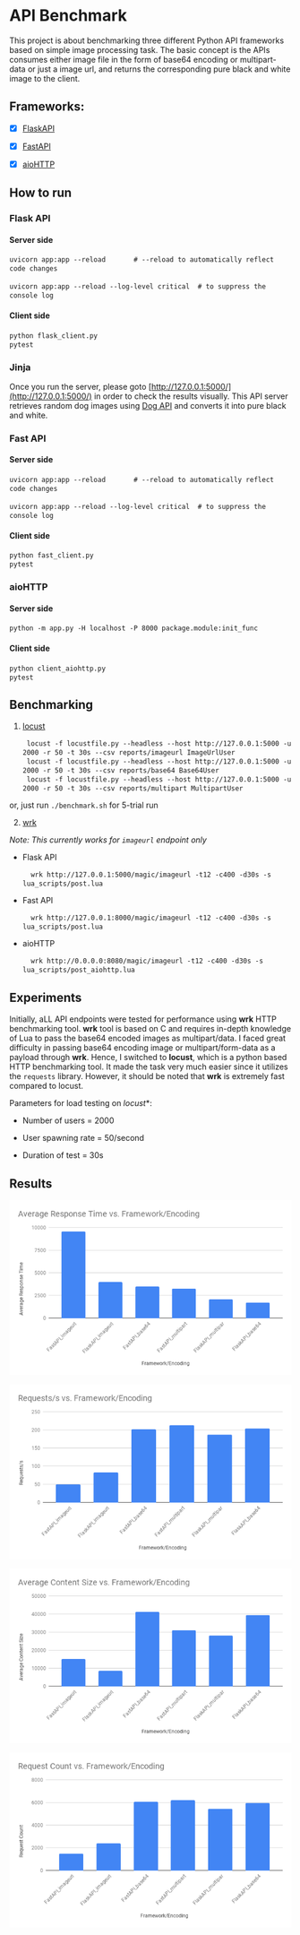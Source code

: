 # API Benchmark

This project is about benchmarking three different Python API frameworks based on simple image processing task. The basic concept is the APIs consumes either image file in the form of base64 encoding or multipart-data or just a image url, and returns the corresponding pure black and white image to the client.

## Frameworks:
- [x] [FlaskAPI](https://flask-restful.readthedocs.io/en/latest/)
- [x] [FastAPI](https://fastapi.tiangolo.com/)
- [x] [aioHTTP](https://docs.aiohttp.org/en/stable/)


## How to run

### Flask API

#### Server side
    uvicorn app:app --reload       # --reload to automatically reflect code changes

    uvicorn app:app --reload --log-level critical  # to suppress the console log


#### Client side
    python flask_client.py
    pytest

### Jinja
Once you run the server, please goto [http://127.0.0.1:5000/](http://127.0.0.1:5000/)
in order to check the results visually. This API server retrieves random dog images
using [Dog API](https://dog.ceo/dog-api/) and converts it into pure black and white.

### Fast API

#### Server side
    uvicorn app:app --reload       # --reload to automatically reflect code changes

    uvicorn app:app --reload --log-level critical  # to suppress the console log


#### Client side
    python fast_client.py
    pytest


### aioHTTP

#### Server side
    python -m app.py -H localhost -P 8000 package.module:init_func


#### Client side
    python client_aiohttp.py
    pytest


## Benchmarking
1. [locust](https://locust.io/)
   

        locust -f locustfile.py --headless --host http://127.0.0.1:5000 -u 2000 -r 50 -t 30s --csv reports/imageurl ImageUrlUser
        locust -f locustfile.py --headless --host http://127.0.0.1:5000 -u 2000 -r 50 -t 30s --csv reports/base64 Base64User
        locust -f locustfile.py --headless --host http://127.0.0.1:5000 -u 2000 -r 50 -t 30s --csv reports/multipart MultipartUser

or, just run `./benchmark.sh` for 5-trial run

2. [wrk](https://github.com/wg/wrk)

*Note: This currently works for `imageurl` endpoint only*

- Flask API


        wrk http://127.0.0.1:5000/magic/imageurl -t12 -c400 -d30s -s lua_scripts/post.lua

- Fast API


        wrk http://127.0.0.1:8000/magic/imageurl -t12 -c400 -d30s -s lua_scripts/post.lua

- aioHTTP


        wrk http://0.0.0.0:8080/magic/imageurl -t12 -c400 -d30s -s lua_scripts/post_aiohttp.lua

## Experiments

Initially, aLL API endpoints were tested for performance using **wrk** HTTP benchmarking tool. 
**wrk** tool is based on C and requires in-depth knowledge of Lua to pass the base64 encoded images as multipart/data. I faced great difficulty in passing base64 encoding image or multipart/form-data as a payload through **wrk**. Hence, I switched to **locust**, which is a python based HTTP benchmarking tool. It made the task very much easier since it utilizes the `requests` library. However, it should be noted that **wrk** is extremely fast compared to locust.

Parameters for load testing on *locust**:

- Number of users = 2000

- User spawning rate = 50/second

- Duration of test = 30s


## Results


![Latency](/assets/latency.png)


![Request/Second](/assets/request_per_second.png)


![Content Size](/assets/content_size.png)


![Request Count](/assets/request_count.png)
 

